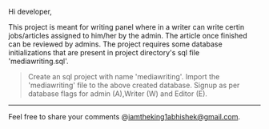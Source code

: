 Hi developer,

This project is meant for writing panel where in a writer can write certin jobs/articles assigned to him/her by the admin. The article once finished can be reviewed by admins.
The project requires some database initializations that are present in project directory's sql file 'mediawriting.sql'. 

> Create an sql project with name 'mediawriting'.
> Import the 'mediawriting' file to the above created database.
> Signup as per database flags for admin (A),Writer (W) and Editor (E).


************************************************************************************************************
Feel free to share your comments @iamtheking1abhishek@gmail.com.